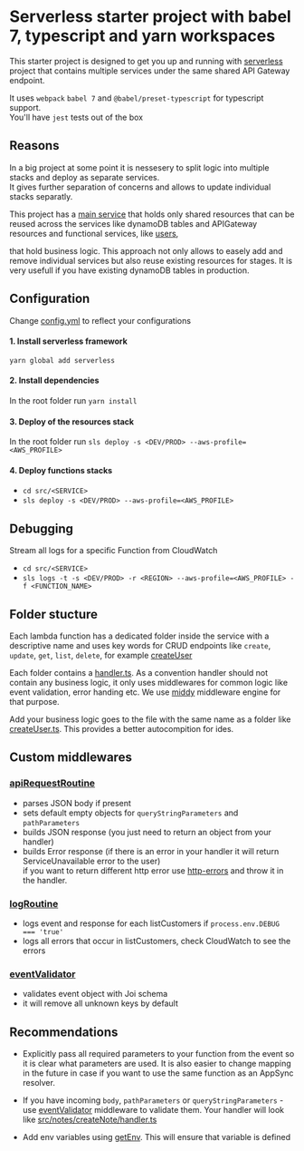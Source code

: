 # Serverless starter project with babel 7, typescript and yarn workspaces

This starter project is designed to get you up and running with [serverless](https://serverless.com/) project 
that contains multiple services under the same shared API Gateway endpoint.

It uses `webpack` `babel 7` and `@babel/preset-typescript` for typescript support.   
You'll have `jest` tests out of the box

## Reasons
In a big project at some point it is nessesery to split logic into multiple stacks and deploy as separate services.  
It gives further separation of concerns and allows to update individual stacks separatly.   

This project has a [main service](serverless.yml) that holds only shared resources that can be reused across the services
like dynamoDB tables and APIGateway resources and functional services, like [users](src/users/serverless.yml),


that hold business logic. This approach not only allows to easely add and remove individual services but also
reuse existing resources for stages. It is very usefull if you have existing dynamoDB tables in production.

## Configuration
Change [config.yml](config.yml) to reflect your configurations

#### 1. Install serverless framework
`yarn global add serverless`

#### 2. Install dependencies

In the root folder run `yarn install` 

#### 3. Deploy of the resources stack

In the root folder run `sls deploy -s <DEV/PROD> --aws-profile=<AWS_PROFILE>`

#### 4. Deploy functions stacks

- `cd src/<SERVICE>`
- `sls deploy -s <DEV/PROD> --aws-profile=<AWS_PROFILE>`

## Debugging

Stream all logs for a specific Function from CloudWatch 

 - `cd src/<SERVICE>`
 - `sls logs -t -s <DEV/PROD> -r <REGION> --aws-profile=<AWS_PROFILE> -f <FUNCTION_NAME>`
 
## Folder stucture

Each lambda function has a dedicated folder inside the service with a descriptive name and uses key words for 
CRUD endpoints like `create`, `update`, `get`, `list`, `delete`, for example [createUser](src/users/createUser)
 
Each folder contains a [handler.ts](src/users/createUser). As a convention handler should not contain any business logic, 
it only uses middlewares for common logic like event validation, error handing etc. 
We use [middy](https://github.com/middyjs/middy) middleware engine for that purpose.

Add your business logic goes to the file with the same name as a folder like 
[createUser.ts](src/users/createUser/createUser.ts). This provides a better autocompition for ides.

## Custom middlewares

### [apiRequestRoutine](src/lib/middlewares/apiRequestRoutine.ts)

- parses JSON body if present
- sets default empty objects for `queryStringParameters` and `pathParameters`
- builds JSON response (you just need to return an object from your handler)
- builds Error response (if there is an error in your handler it will return ServiceUnavailable error to the user)    
if you want to return different http error use [http-errors](https://www.npmjs.com/package/http-errors) and throw it in the handler.

### [logRoutine](src/lib/middlewares/logRoutine.ts)

- logs event and response for each listCustomers if `process.env.DEBUG === 'true'`
- logs all errors that occur in listCustomers, check CloudWatch to see the errors

### [eventValidator](src/lib/middlewares/eventValidator.ts)

- validates event object with Joi schema
- it will remove all unknown keys by default

## Recommendations

- Explicitly pass all required parameters to your function from the event so it is clear what parameters are used. 
It is also easier to change mapping in the future in case if you want to use the same function as an AppSync resolver.

- If you have incoming `body`, `pathParameters` or `queryStringParameters` - use [eventValidator](src/common/middlewares/eventValidator.ts) 
middleware to validate them. Your handler will look like [src/notes/createNote/handler.ts](src/notes/createNote/handler.ts)

- Add env variables using [getEnv](src/lib/validation.ts). This will ensure that variable is defined


